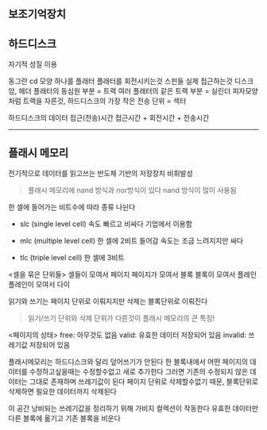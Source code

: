 ## 보조기억장치
## 하드디스크

자기적 성질 이용

동그란 cd 모양 하나를 플래터
플래터를 회전시키는것 스핀들
실제 접근하는것 디스크암, 헤더
플래터의 동심원 부분 = 트랙
여러 플래터의 같은 트랙 부분 = 실린더
피자모양처럼 트랙을 자른것, 하드디스크의 가장 작은 전송 단위 = 섹터

하드디스크의 데이터 접근(전송)시간
접근시간 + 회전시간 + 전송시간

---

## 플래시 메모리

전기적으로 데이터를 읽고쓰는 반도체 기반의 저장장치
비휘발성

> 플래시 메모리에 nand 방식과 nor방식이 있다
> nand 방식이 많이 사용됨

한 셀에 들어가는 비트수에 따라 종류 나뉜다

- slc (single level cell)
속도 빠르고 비싸다
기업에서 이용함

- mlc (multiple level cell)
한 셀에 2비트 들어감
속도는 조금 느려지지만 싸다

- tlc (triple level cell)
한 셀에 3비트


<셀을 묶은 단위들>
셀들이 모여서 페이지
페이지가 모여서 블록
블록이 모여서 플레인
플레인이 모여서 다이

읽기와 쓰기는 페이지 단위로 이뤄지지만 삭제는 블록단위로 이뤄진다
> 읽기/쓰기 단위와 삭제 단위가 다른것이 플래시 메모리의 큰 특징!

<페이지의 상태>
free: 아무것도 없음
valid: 유효한 데이터 저장되어 있음
invalid: 쓰레기값 저장되어 있음

플래시메모리는 하드디스크와 달리 덮어쓰기가 안된다
한 블록내에서 어떤 페이지의 데이터를 수정하고싶을때는 수정할수없고 새로 추가한다
그러면 기존의 수정되지 않은 데이터는 그대로 존재하며 쓰레기값이 된다
페이지 단위로 삭제할수없기 때문, 블록단위로 삭제하면 필요한 데이터까지 삭제된다

이 공간 낭비되는 쓰레기값을 정리하기 위해 가비지 컬렉션이 작동한다
유효한 데이터만 다른 블록에 옮기고 기존 블록을 비운다